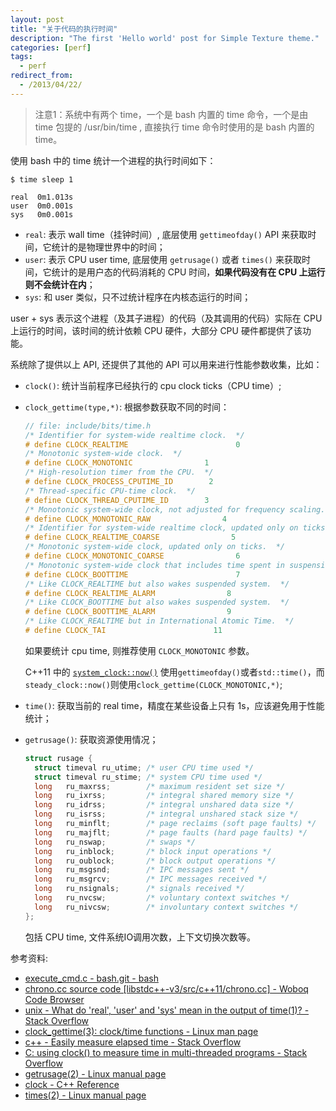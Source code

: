 ```yaml
---
layout: post
title: "关于代码的执行时间"
description: "The first 'Hello world' post for Simple Texture theme."
categories: [perf]
tags:
  - perf
redirect_from:
  - /2013/04/22/
---
```


> 注意1：系统中有两个 time，一个是 bash 内置的 time 命令，一个是由 time 包提的 /usr/bin/time , 直接执行 time 命令时使用的是 bash 内置的 time。

使用 bash 中的 time 统计一个进程的执行时间如下：

```shell
$ time sleep 1

real  0m1.013s
user  0m0.001s
sys   0m0.001s
```

- `real`: 表示 wall time（挂钟时间）, 底层使用 `gettimeofday()` API 来获取时间，它统计的是物理世界中的时间；
- `user`: 表示 CPU user time, 底层使用 `getrusage()` 或者 `times()` 来获取时间，它统计的是用户态的代码消耗的 CPU 时间，**如果代码没有在 CPU 上运行则不会统计在内**；
- `sys`: 和 user 类似，只不过统计程序在内核态运行的时间；

user + sys 表示这个进程（及其子进程）的代码（及其调用的代码）实际在 CPU 上运行的时间，该时间的统计依赖 CPU 硬件，大部分 CPU 硬件都提供了该功能。

系统除了提供以上 API, 还提供了其他的 API 可以用来进行性能参数收集，比如：

- `clock()`: 统计当前程序已经执行的 cpu clock ticks（CPU time）;
- `clock_gettime(type,*)`: 根据参数获取不同的时间：
  
  ```C++
  // file: include/bits/time.h
  /* Identifier for system-wide realtime clock.  */
  # define CLOCK_REALTIME                        0
  /* Monotonic system-wide clock.  */
  # define CLOCK_MONOTONIC                1
  /* High-resolution timer from the CPU.  */
  # define CLOCK_PROCESS_CPUTIME_ID        2
  /* Thread-specific CPU-time clock.  */
  # define CLOCK_THREAD_CPUTIME_ID        3
  /* Monotonic system-wide clock, not adjusted for frequency scaling.  */
  # define CLOCK_MONOTONIC_RAW                4
  /* Identifier for system-wide realtime clock, updated only on ticks.  */
  # define CLOCK_REALTIME_COARSE                5
  /* Monotonic system-wide clock, updated only on ticks.  */
  # define CLOCK_MONOTONIC_COARSE                6
  /* Monotonic system-wide clock that includes time spent in suspension.  */
  # define CLOCK_BOOTTIME                        7
  /* Like CLOCK_REALTIME but also wakes suspended system.  */
  # define CLOCK_REALTIME_ALARM                8
  /* Like CLOCK_BOOTTIME but also wakes suspended system.  */
  # define CLOCK_BOOTTIME_ALARM                9
  /* Like CLOCK_REALTIME but in International Atomic Time.  */
  # define CLOCK_TAI                        11
  ```
  
  如果要统计 cpu time, 则推荐使用 `CLOCK_MONOTONIC` 参数。
  
  C++11 中的 [`system_clock::now()`](https://code.woboq.org/gcc/libstdc++-v3/src/c++11/chrono.cc.html) 使用`gettimeofday()`或者`std::time()`，而`steady_clock::now()`则使用`clock_gettime(CLOCK_MONOTONIC,*)`;

- `time()`: 获取当前的 real time，精度在某些设备上只有 1s，应该避免用于性能统计；
- `getrusage()`: 获取资源使用情况；

  ```C
  struct rusage {
    struct timeval ru_utime; /* user CPU time used */
    struct timeval ru_stime; /* system CPU time used */
    long   ru_maxrss;        /* maximum resident set size */
    long   ru_ixrss;         /* integral shared memory size */
    long   ru_idrss;         /* integral unshared data size */
    long   ru_isrss;         /* integral unshared stack size */
    long   ru_minflt;        /* page reclaims (soft page faults) */
    long   ru_majflt;        /* page faults (hard page faults) */
    long   ru_nswap;         /* swaps */
    long   ru_inblock;       /* block input operations */
    long   ru_oublock;       /* block output operations */
    long   ru_msgsnd;        /* IPC messages sent */
    long   ru_msgrcv;        /* IPC messages received */
    long   ru_nsignals;      /* signals received */
    long   ru_nvcsw;         /* voluntary context switches */
    long   ru_nivcsw;        /* involuntary context switches */
  };
  ```

  包括 CPU time, 文件系统IO调用次数，上下文切换次数等。

参考资料:

- [execute_cmd.c - bash.git - bash](http://git.savannah.gnu.org/cgit/bash.git/tree/execute_cmd.c?id=b0776d8c49ab4310fa056ce1033985996c5b9807#n1299)
- [chrono.cc source code [libstdc++-v3/src/c++11/chrono.cc] - Woboq Code Browser](https://code.woboq.org/gcc/libstdc++-v3/src/c++11/chrono.cc.html#_ZNSt6chrono3_V212system_clock3nowEv)
- [unix - What do 'real', 'user' and 'sys' mean in the output of time(1)? - Stack Overflow](https://stackoverflow.com/questions/556405/what-do-real-user-and-sys-mean-in-the-output-of-time1)
- [clock_gettime(3): clock/time functions - Linux man page](https://linux.die.net/man/3/clock_gettime)
- [c++ - Easily measure elapsed time - Stack Overflow](https://stackoverflow.com/questions/2808398/easily-measure-elapsed-time)
- [C: using clock() to measure time in multi-threaded programs - Stack Overflow](https://stackoverflow.com/questions/2962785/c-using-clock-to-measure-time-in-multi-threaded-programs/2962914#2962914)
- [getrusage(2) - Linux manual page](http://man7.org/linux/man-pages/man2/getrusage.2.html)
- [clock - C++ Reference](http://www.cplusplus.com/reference/ctime/clock/)
- [times(2) - Linux manual page](http://man7.org/linux/man-pages/man2/times.2.html)
